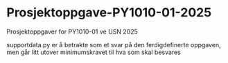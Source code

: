 # Prosjektoppgave-PY1010-01-2025
Prosjektoppgaver for PY1010-01 ve USN 2025

supportdata.py er å betrakte som et svar på den ferdigdefinerte oppgaven, men går litt utover minimumskravet til hva som skal besvares
